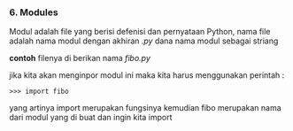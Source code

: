 ### 6. Modules
Modul adalah file yang berisi defenisi dan pernyataan Python, nama file adalah nama modul
dengan akhiran *.py* dana nama modul sebagai striang

**contoh**
filenya di berikan nama *fibo.py*

jika kita akan menginpor modul ini maka kita harus menggunakan perintah :

    >>> import fibo
 yang artinya import merupakan fungsinya kemudian fibo merupakan nama dari modul yang di buat dan ingin kita import
 
 
